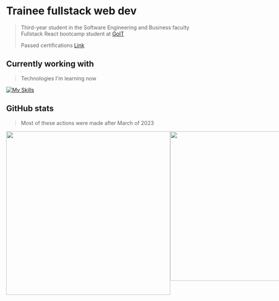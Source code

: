 # Trainee fullstack web dev
> Third-year student in the Software Engineering and Business faculty
> Fullstack React bootcamp student at [GoIT](https://goit.global/ua/)
>
> Passed certifications [Link](https://drive.google.com/drive/folders/1hVbQNhJGryLn6sOC-wVVqqti5A2VSOph?usp=sharing)

## Currently working with
> Technologies I'm learning now

[![My Skills](https://skillicons.dev/icons?i=mongodb,nextjs,express,react,nodejs,redux,docker)](https://skillicons.dev)

## GitHub stats
> Most of these actions were made after March of 2023

<div style="display: flex; flex-direction: row; justify-content: space-between;">
    <!-- GitHub Stats Card -->
    <img style="height: auto; width: 440px;"
        src="https://github-readme-stats-sigma-five.vercel.app/api?username=qboww&count_private=true&show_icons=true&theme=dark&hide_border=true&custom_title=My%20GitHub%20Stats" />
    <!-- GitHub Top Language Card -->
    <img style="height: auto; width: 402px;"
        src="https://github-readme-stats-sigma-five.vercel.app/api/top-langs/?username=qboww&langs_count=6&layout=compact&theme=dark&hide_border=true&hide=HTML&custom_title=Top%20Languages" />
</div>
